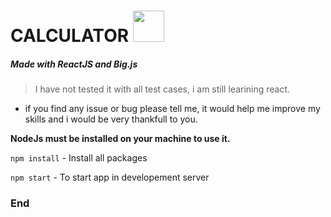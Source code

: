 # CALCULATOR  [<img src="https://thumbs.dreamstime.com/b/calculator-icon-vector-sign-symbol-isolated-white-backgro-calculator-icon-vector-isolated-white-background-your-web-133803455.jpg" width="50"/>](image.png)
##### Made with ReactJS and Big.js

> I have not tested it with all test cases, i am still learining react.
- if you find any issue or bug please tell me, it would help me improve my skills and i would be very thankfull to you.

**NodeJs  must be installed on your machine to use it.**

`npm install` - Install all packages

`npm start` - To start app in developement server

### End
